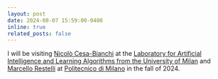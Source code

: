 ```yaml
---
layout: post
date: 2024-08-07 15:59:00-0400
inline: true
related_posts: false
---
```


I will be visiting [Nicolò Cesa-Bianchi](https://cesa-bianchi.di.unimi.it/) at the [Laboratory for Artificial Intelligence and Learning Algorithms from the University of Milan](https://sites.google.com/view/lailaunimi/home) and [Marcello Restelli](https://restelli.faculty.polimi.it/MyWebSite/index.shtml) at [Politecnico di Milano](https://www.polimi.it/) in the fall of 2024. 
